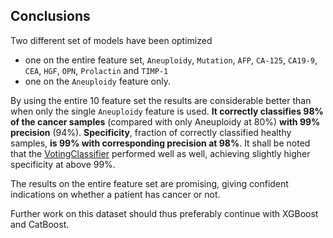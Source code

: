 ## Conclusions


Two different set of models have been optimized 
- one on the entire feature set, `Aneuploidy`, `Mutation`, `AFP`, `CA-125`, `CA19-9`, `CEA`, `HGF`, `OPN`, `Prolactin` and `TIMP-1` 
- one on the `Aneuploidy` feature only. 

By using the entire 10 feature set the results are considerable better than when only the single `Aneuploidy` feature is used. **It correctly classifies 98% of the cancer samples** (compared with only Aneuploidy at 80%) **with 99% precision** (94%). **Specificity**, fraction of correctly classified healthy samples, **is 99% with corresponding precision at 98%**. It shall be noted that the [VotingClassifier](#VotingClassifier1) performed well as well, achieving slightly higher specificity at above 99%. 


The results on the entire feature set are promising, giving confident indications on whether a patient has cancer or not. 


Further work on this dataset should thus preferably continue with XGBoost and CatBoost. 
